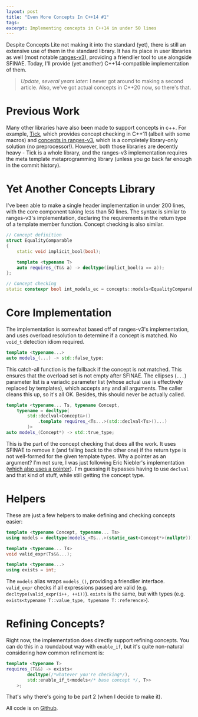 ```yaml
---
layout: post
title: "Even More Concepts In C++14 #1"
tags:
excerpt: Implementing concepts in C++14 in under 50 lines
---
```


Despite Concepts Lite not making it into the standard (yet), there is still an
extensive use of them in the standard library. It has its place in user
libraries as well (most notable [ranges-v3][1]), providing a friendlier tool to
use alongside SFINAE. Today, I'll provide (yet another) C++14-compatible
implementation of them.

  [1]: https://github.com/ericniebler/range-v3

<!--more-->

> *Update, several years later:* I never got around to making a second article.
> Also, we've got actual concepts in C++20 now, so there's that.

# Previous Work

Many other libraries have also been made to support concepts in c++. For
example, [Tick][2], which provides concept checking in C++11 (albeit with some
macros) and [concepts in ranges-v3][3], which is a completely library-only
solution (no preprocessor!). However, both those libraries are decently heavy -
Tick is a whole library, and the ranges-v3 implementation requires the meta
template metaprogramming library (unless you go back far enough in the commit
history).

  [2]: https://github.com/pfultz2/Tick
  [3]: https://github.com/ericniebler/range-v3/blob/e411a19a312542be98ec9f318ef5b335e0fdaf0a/include/range/v3/utility/concepts.hpp

# Yet Another Concepts Library

I've been able to make a single header implementation in under 200 lines, with
the core component taking less than 50 lines. The syntax is similar to
ranges-v3's implementation, declaring the requirements in the return type of a
template member function. Concept checking is also similar.

``` c++
// Concept definition
struct EqualityComparable
{
	static void implicit_bool(bool);

	template <typename T>
	auto requires_(T&& a) -> decltype(implict_bool(a == a));
};

// Concept checking
static constexpr bool int_models_ec = concepts::models<EqualityComparable, int>::value;
```

# Core Implementation

The implementation is somewhat based off of ranges-v3's implementation, and uses
overload  resolution to determine if a concept is matched. No `void_t` detection
idiom required.

``` c++
template <typename...>
auto models_(...) -> std::false_type;
```
This catch-all function is the fallback if the concept is not matched. This
ensures that the overload set is not empty after SFINAE. The ellipses (`...`)
parameter list is a variadic parameter list (whose actual use is effectively
replaced by templates), which accepts any and all arguments. The caller cleans
this up, so it's all OK. Besides, this should never be actually called.

``` c++
template <typename... Ts, typename Concept,
	typename = decltype(
		std::declval<Concept&>()
			.template requires_<Ts...>(std::declval<Ts>()...)
		)>
auto models_(Concept*) -> std::true_type;
```

This is the part of the concept checking that does all the work. It uses SFINAE
to remove it (and falling back to the other one) if the return type is not
well-formed for the given template types. Why a pointer as an argument? I'm not
sure, I was just following Eric Niebler's implementation ([which also uses a
pointer][4]).  I'm guessing it bypasses having to use `declval` and that kind of
stuff, while still getting the concept type.

  [4]: https://github.com/ericniebler/range-v3/blob/e411a19a312542be98ec9f318ef5b335e0fdaf0a/include/range/v3/utility/concepts.hpp#L112

# Helpers

These are just a few helpers to make defining and checking concepts easier:

``` c++
template <typename Concept, typename... Ts>
using models = decltype(models_<Ts...>(static_cast<Concept*>(nullptr)));

template <typename... Ts>
void valid_expr(Ts&&...);

template <typename...>
using exists = int;
```

The `models` alias wraps `models_()`, providing a friendlier interface.
`valid_expr` checks if all expressions passed are valid (e.g.
`decltype(valid_expr(i++, ++i))`). `exists` is the same, but with types (e.g.
`exists<typename T::value_type, typename T::reference>`).

# Refining Concepts?

Right now, the implementation does directly support refining concepts. You can
do this in a roundabout way with `enable_if`, but it's quite non-natural
considering how common refinement is:

``` c++
template <typename T>
requires_(T&&) -> exists<
		decltype(/*whatever you're checking*/),
		std::enable_if_t<models</* base concept */, T>>
	>;
```

That's why there's going to be part 2 (when I decide to make it).

All code is on [Github][5].

  [5]: https://gist.github.com/ralismark/e30a1f4988748d4f700da44fef36c606
